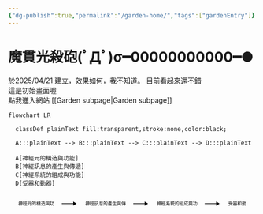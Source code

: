 ```yaml
---
{"dg-publish":true,"permalink":"/garden-home/","tags":["gardenEntry"]}
---
```



# 魔貫光殺砲(ﾟДﾟ)σ━00000000000━●

於2025/04/21 建立，效果如何，我不知道。
目前看起來還不錯

這是初始畫面喔

點我進入網站 [[Garden subpage\|Garden subpage]]

``` mermaid
flowchart LR

  classDef plainText fill:transparent,stroke:none,color:black;
  
  A:::plainText --> B:::plainText --> C:::plainText --> D:::plainText
  
  A[神經元的構造與功能]
  B[神經訊息的產生與傳遞]
  C[神經系統的組成與功能]
  D[受器和動器]
```

<svg aria-roledescription="flowchart-v2" role="graphics-document document" viewBox="-0.00000762939453125 0 769.7785034179688 60.997806549072266" style="max-width: 769.7785034179688px;" class="flowchart" xmlns="http://www.w3.org/2000/svg" width="100%" id="export-svg"><style xmlns="http://www.w3.org/1999/xhtml">@import url("https://cdnjs.cloudflare.com/ajax/libs/font-awesome/6.2.0/css/all.min.css"); p {margin: 0;}</style><style>#export-svg{font-family:arial,sans-serif;font-size:14px;fill:#333;}@keyframes edge-animation-frame{from{stroke-dashoffset:0;}}@keyframes dash{to{stroke-dashoffset:0;}}#export-svg .edge-animation-slow{stroke-dasharray:9,5!important;stroke-dashoffset:900;animation:dash 50s linear infinite;stroke-linecap:round;}#export-svg .edge-animation-fast{stroke-dasharray:9,5!important;stroke-dashoffset:900;animation:dash 20s linear infinite;stroke-linecap:round;}#export-svg .error-icon{fill:#ffffff;}#export-svg .error-text{fill:#000000;stroke:#000000;}#export-svg .edge-thickness-normal{stroke-width:2px;}#export-svg .edge-thickness-thick{stroke-width:3.5px;}#export-svg .edge-pattern-solid{stroke-dasharray:0;}#export-svg .edge-thickness-invisible{stroke-width:0;fill:none;}#export-svg .edge-pattern-dashed{stroke-dasharray:3;}#export-svg .edge-pattern-dotted{stroke-dasharray:2;}#export-svg .marker{fill:#000000;stroke:#000000;}#export-svg .marker.cross{stroke:#000000;}#export-svg svg{font-family:arial,sans-serif;font-size:14px;}#export-svg p{margin:0;}#export-svg .label{font-family:arial,sans-serif;color:#333;}#export-svg .cluster-label text{fill:#000000;}#export-svg .cluster-label span{color:#000000;}#export-svg .cluster-label span p{background-color:transparent;}#export-svg .label text,#export-svg span{fill:#333;color:#333;}#export-svg .node rect,#export-svg .node circle,#export-svg .node ellipse,#export-svg .node polygon,#export-svg .node path{fill:#ffffff;stroke:#000000;stroke-width:2px;}#export-svg .rough-node .label text,#export-svg .node .label text,#export-svg .image-shape .label,#export-svg .icon-shape .label{text-anchor:middle;}#export-svg .node .katex path{fill:#000;stroke:#000;stroke-width:1px;}#export-svg .rough-node .label,#export-svg .node .label,#export-svg .image-shape .label,#export-svg .icon-shape .label{text-align:center;}#export-svg .node.clickable{cursor:pointer;}#export-svg .root .anchor path{fill:#000000!important;stroke-width:0;stroke:#000000;}#export-svg .arrowheadPath{fill:#000000;}#export-svg .edgePath .path{stroke:#000000;stroke-width:2px;}#export-svg .flowchart-link{stroke:#000000;fill:none;}#export-svg .edgeLabel{background-color:hsl(-120, 0%, 80%);text-align:center;}#export-svg .edgeLabel p{background-color:hsl(-120, 0%, 80%);}#export-svg .edgeLabel rect{opacity:0.5;background-color:hsl(-120, 0%, 80%);fill:hsl(-120, 0%, 80%);}#export-svg .labelBkg{background-color:rgba(204, 204, 204, 0.5);}#export-svg .cluster rect{fill:#ffffff;stroke:hsl(0, 0%, 90%);stroke-width:2px;}#export-svg .cluster text{fill:#000000;}#export-svg .cluster span{color:#000000;}#export-svg div.mermaidTooltip{position:absolute;text-align:center;max-width:200px;padding:2px;font-family:arial,sans-serif;font-size:12px;background:#ffffff;border:1px solid hsl(0, 0%, 90%);border-radius:2px;pointer-events:none;z-index:100;}#export-svg .flowchartTitleText{text-anchor:middle;font-size:18px;fill:#333;}#export-svg rect.text{fill:none;stroke-width:0;}#export-svg .icon-shape,#export-svg .image-shape{background-color:hsl(-120, 0%, 80%);text-align:center;}#export-svg .icon-shape p,#export-svg .image-shape p{background-color:hsl(-120, 0%, 80%);padding:2px;}#export-svg .icon-shape rect,#export-svg .image-shape rect{opacity:0.5;background-color:hsl(-120, 0%, 80%);fill:hsl(-120, 0%, 80%);}#export-svg .node .neo-node{stroke:#000000;}#export-svg [data-look="neo"].node rect,#export-svg [data-look="neo"].cluster rect,#export-svg [data-look="neo"].node polygon{stroke:url(#export-svg-gradient);filter:drop-shadow( 0px 1px 2px rgba(0, 0, 0, 0.25));}#export-svg [data-look="neo"].node path{stroke:url(#export-svg-gradient);}#export-svg [data-look="neo"].node .outer-path{filter:drop-shadow( 0px 1px 2px rgba(0, 0, 0, 0.25));}#export-svg [data-look="neo"].node .neo-line path{stroke:#000000;filter:none;}#export-svg [data-look="neo"].node circle{stroke:url(#export-svg-gradient);filter:drop-shadow( 0px 1px 2px rgba(0, 0, 0, 0.25));}#export-svg [data-look="neo"].node circle .state-start{fill:#000000;}#export-svg [data-look="neo"].statediagram-cluster rect{fill:#ffffff;stroke:url(#export-svg-gradient);stroke-width:1px;}#export-svg [data-look="neo"].icon-shape .icon{fill:url(#export-svg-gradient);filter:drop-shadow( 0px 1px 2px rgba(0, 0, 0, 0.25));}#export-svg [data-look="neo"].icon-shape .icon-neo path{stroke:url(#export-svg-gradient);filter:drop-shadow( 0px 1px 2px rgba(0, 0, 0, 0.25));}#export-svg :root{--mermaid-font-family:"trebuchet ms",verdana,arial,sans-serif;}#export-svg .plainText&gt;*{fill:transparent!important;stroke:none!important;color:black!important;}#export-svg .plainText span{fill:transparent!important;stroke:none!important;color:black!important;}#export-svg .plainText tspan{fill:black!important;}</style><g><marker orient="auto" markerHeight="14" markerWidth="10.5" markerUnits="userSpaceOnUse" refY="7" refX="7.75" viewBox="0 0 11.5 14" class="marker flowchart-v2" id="export-svg_flowchart-v2-pointEnd"><path style="stroke-width: 0; stroke-dasharray: 1, 0;" class="arrowMarkerPath" d="M 0 0 L 11.5 7 L 0 14 z"/></marker><marker orient="auto" markerHeight="14" markerWidth="11.5" markerUnits="userSpaceOnUse" refY="7" refX="4" viewBox="0 0 11.5 14" class="marker flowchart-v2" id="export-svg_flowchart-v2-pointStart"><polygon style="stroke-width: 0; stroke-dasharray: 1, 0;" class="arrowMarkerPath" points="0,7 11.5,14 11.5,0"/></marker><marker orient="auto" markerHeight="14" markerWidth="10.5" markerUnits="userSpaceOnUse" refY="7" refX="11.5" viewBox="0 0 11.5 14" class="marker flowchart-v2" id="export-svg_flowchart-v2-pointEnd-margin"><path style="stroke-width: 0; stroke-dasharray: 1, 0;" class="arrowMarkerPath" d="M 0 0 L 11.5 7 L 0 14 z"/></marker><marker orient="auto" markerHeight="14" markerWidth="11.5" markerUnits="userSpaceOnUse" refY="7" refX="1" viewBox="0 0 11.5 14" class="marker flowchart-v2" id="export-svg_flowchart-v2-pointStart-margin"><polygon style="stroke-width: 0; stroke-dasharray: 1, 0;" class="arrowMarkerPath" points="0,7 11.5,14 11.5,0"/></marker><marker orient="auto" markerHeight="14" markerWidth="14" markerUnits="userSpaceOnUse" refX="10.75" refY="5" viewBox="0 0 10 10" class="marker flowchart-v2" id="export-svg_flowchart-v2-circleEnd"><circle style="stroke-width: 0; stroke-dasharray: 1, 0;" class="arrowMarkerPath" r="5" cy="5" cx="5"/></marker><marker orient="auto" markerHeight="14" markerWidth="14" markerUnits="userSpaceOnUse" refY="5" refX="0" viewBox="0 0 10 10" class="marker flowchart-v2" id="export-svg_flowchart-v2-circleStart"><circle style="stroke-width: 0; stroke-dasharray: 1, 0;" class="arrowMarkerPath" r="5" cy="5" cx="5"/></marker><marker orient="auto" markerHeight="14" markerWidth="14" markerUnits="userSpaceOnUse" refX="12.25" refY="5" viewBox="0 0 10 10" class="marker flowchart-v2" id="export-svg_flowchart-v2-circleEnd-margin"><circle style="stroke-width: 0; stroke-dasharray: 1, 0;" class="arrowMarkerPath" r="5" cy="5" cx="5"/></marker><marker orient="auto" markerHeight="14" markerWidth="14" markerUnits="userSpaceOnUse" refY="5" refX="-2" viewBox="0 0 10 10" class="marker flowchart-v2" id="export-svg_flowchart-v2-circleStart-margin"><circle style="stroke-width: 0; stroke-dasharray: 1, 0;" class="arrowMarkerPath" r="5" cy="5" cx="5"/></marker><marker orient="auto" markerHeight="12" markerWidth="12" markerUnits="userSpaceOnUse" refY="7.5" refX="17.7" viewBox="0 0 15 15" class="marker cross flowchart-v2" id="export-svg_flowchart-v2-crossEnd"><path style="stroke-width: 2.5;" class="arrowMarkerPath" d="M 1,1 L 14,14 M 1,14 L 14,1"/></marker><marker orient="auto" markerHeight="12" markerWidth="12" markerUnits="userSpaceOnUse" refY="7.5" refX="-3.5" viewBox="0 0 15 15" class="marker cross flowchart-v2" id="export-svg_flowchart-v2-crossStart"><path style="stroke-width: 2.5; stroke-dasharray: 1, 0;" class="arrowMarkerPath" d="M 1,1 L 14,14 M 1,14 L 14,1"/></marker><marker orient="auto" markerHeight="12" markerWidth="12" markerUnits="userSpaceOnUse" refY="7.5" refX="17.7" viewBox="0 0 15 15" class="marker cross flowchart-v2" id="export-svg_flowchart-v2-crossEnd-margin"><path style="stroke-width: 2.5;" class="arrowMarkerPath" d="M 1,1 L 14,14 M 1,14 L 14,1"/></marker><marker orient="auto" markerHeight="12" markerWidth="12" markerUnits="userSpaceOnUse" refY="7.5" refX="-3.5" viewBox="0 0 15 15" class="marker cross flowchart-v2" id="export-svg_flowchart-v2-crossStart-margin"><path style="stroke-width: 2.5; stroke-dasharray: 1, 0;" class="arrowMarkerPath" d="M 1,1 L 14,14 M 1,14 L 14,1"/></marker><g class="root"><g class="clusters"/><g class="edgePaths"><path marker-end="url(#export-svg_flowchart-v2-pointEnd-margin)" data-points="W3sieCI6MTY1Ljk0Mjk3NzkwNTI3MzQ0LCJ5IjozMC40OTg5MDMyNzQ1MzYxMzN9LHsieCI6MTkwLjk0Mjk3NzkwNTI3MzQ0LCJ5IjozMC40OTg5MDMyNzQ1MzYxMzN9LHsieCI6MjE1Ljk0Mjk3NzkwNTI3MzQ0LCJ5IjozMC40OTg5MDMyNzQ1MzYxMzN9XQ==" data-id="L_A_B_0" data-et="edge" data-edge="true" style="stroke-dasharray: 0 0 37 9; stroke-dashoffset: 0;;" class="edge-thickness-normal edge-pattern-solid edge-thickness-normal edge-pattern-solid flowchart-link" id="L_A_B_0" d="M165.94297790527344,30.498903274536133L190.94297790527344,30.498903274536133L211.94297790527344,30.498903274536133"/><path marker-end="url(#export-svg_flowchart-v2-pointEnd-margin)" data-points="W3sieCI6Mzg3Ljg3NzE4MjAwNjgzNTk0LCJ5IjozMC40OTg5MDMyNzQ1MzYxMzN9LHsieCI6NDEyLjg3NzE4MjAwNjgzNTk0LCJ5IjozMC40OTg5MDMyNzQ1MzYxMzN9LHsieCI6NDM3Ljg3NzE4MjAwNjgzNTk0LCJ5IjozMC40OTg5MDMyNzQ1MzYxMzN9XQ==" data-id="L_B_C_0" data-et="edge" data-edge="true" style="stroke-dasharray: 0 0 37 9; stroke-dashoffset: 0;;" class="edge-thickness-normal edge-pattern-solid edge-thickness-normal edge-pattern-solid flowchart-link" id="L_B_C_0" d="M387.87718200683594,30.498903274536133L412.87718200683594,30.498903274536133L433.87718200683594,30.498903274536133"/><path marker-end="url(#export-svg_flowchart-v2-pointEnd-margin)" data-points="W3sieCI6NjA5LjgxMTM4NjEwODM5ODQsInkiOjMwLjQ5ODkwMzI3NDUzNjEzM30seyJ4Ijo2MzQuODExMzg2MTA4Mzk4NCwieSI6MzAuNDk4OTAzMjc0NTM2MTMzfSx7IngiOjY1OS44MTEzODYxMDgzOTg0LCJ5IjozMC40OTg5MDMyNzQ1MzYxMzN9XQ==" data-id="L_C_D_0" data-et="edge" data-edge="true" style="stroke-dasharray: 0 0 37 9; stroke-dashoffset: 0;;" class="edge-thickness-normal edge-pattern-solid edge-thickness-normal edge-pattern-solid flowchart-link" id="L_C_D_0" d="M609.8113861083984,30.498903274536133L634.8113861083984,30.498903274536133L655.8113861083984,30.498903274536133"/></g><g class="edgeLabels"><g class="edgeLabel"><g transform="translate(0, 0)" data-id="L_A_B_0" class="label"><foreignObject height="0" width="0"><div class="labelBkg" xmlns="http://www.w3.org/1999/xhtml" style="display: table-cell; white-space: normal; line-height: 1.5; max-width: 200px; text-align: center;"><span class="edgeLabel"></span></div></foreignObject></g></g><g class="edgeLabel"><g transform="translate(0, 0)" data-id="L_B_C_0" class="label"><foreignObject height="0" width="0"><div class="labelBkg" xmlns="http://www.w3.org/1999/xhtml" style="display: table-cell; white-space: normal; line-height: 1.5; max-width: 200px; text-align: center;"><span class="edgeLabel"></span></div></foreignObject></g></g><g class="edgeLabel"><g transform="translate(0, 0)" data-id="L_C_D_0" class="label"><foreignObject height="0" width="0"><div class="labelBkg" xmlns="http://www.w3.org/1999/xhtml" style="display: table-cell; white-space: normal; line-height: 1.5; max-width: 200px; text-align: center;"><span class="edgeLabel"></span></div></foreignObject></g></g></g><g class="nodes"><g transform="translate(86.97148895263672, 30.498903274536133)" data-look="neo" data-et="node" data-node="true" data-id="A" id="flowchart-A-0" class="node default plainText"><rect stroke="url(#gradient)" height="44.997806549072266" width="157.94298553466797" y="-22.498903274536133" x="-78.97149276733398" data-id="A" style="fill:transparent !important;stroke:none !important" class="basic label-container"/><g transform="translate(-62.971492767333984, -10.498903274536133)" style="color:black !important" class="label"><rect/><foreignObject height="20.997806549072266" width="125.94298553466797"><div xmlns="http://www.w3.org/1999/xhtml" style="color: black !important; display: table-cell; white-space: normal; line-height: 1.5; max-width: 200px; text-align: center;"><span class="nodeLabel" style="color:black !important"><p>神經元的構造與功能</p></span></div></foreignObject></g></g><g transform="translate(301.9100799560547, 30.498903274536133)" data-look="neo" data-et="node" data-node="true" data-id="B" id="flowchart-B-1" class="node default plainText"><rect stroke="url(#gradient)" height="44.997806549072266" width="171.9342041015625" y="-22.498903274536133" x="-85.96710205078125" data-id="B" style="fill:transparent !important;stroke:none !important" class="basic label-container"/><g transform="translate(-69.96710205078125, -10.498903274536133)" style="color:black !important" class="label"><rect/><foreignObject height="20.997806549072266" width="139.9342041015625"><div xmlns="http://www.w3.org/1999/xhtml" style="color: black !important; display: table-cell; white-space: normal; line-height: 1.5; max-width: 200px; text-align: center;"><span class="nodeLabel" style="color:black !important"><p>神經訊息的產生與傳遞</p></span></div></foreignObject></g></g><g transform="translate(523.8442840576172, 30.498903274536133)" data-look="neo" data-et="node" data-node="true" data-id="C" id="flowchart-C-2" class="node default plainText"><rect stroke="url(#gradient)" height="44.997806549072266" width="171.9342041015625" y="-22.498903274536133" x="-85.96710205078125" data-id="C" style="fill:transparent !important;stroke:none !important" class="basic label-container"/><g transform="translate(-69.96710205078125, -10.498903274536133)" style="color:black !important" class="label"><rect/><foreignObject height="20.997806549072266" width="139.9342041015625"><div xmlns="http://www.w3.org/1999/xhtml" style="color: black !important; display: table-cell; white-space: normal; line-height: 1.5; max-width: 200px; text-align: center;"><span class="nodeLabel" style="color:black !important"><p>神經系統的組成與功能</p></span></div></foreignObject></g></g><g transform="translate(710.7949371337891, 30.498903274536133)" data-look="neo" data-et="node" data-node="true" data-id="D" id="flowchart-D-3" class="node default plainText"><rect stroke="url(#gradient)" height="44.997806549072266" width="101.96710205078125" y="-22.498903274536133" x="-50.983551025390625" data-id="D" style="fill:transparent !important;stroke:none !important" class="basic label-container"/><g transform="translate(-34.983551025390625, -10.498903274536133)" style="color:black !important" class="label"><rect/><foreignObject height="20.997806549072266" width="69.96710205078125"><div xmlns="http://www.w3.org/1999/xhtml" style="color: black !important; display: table-cell; white-space: normal; line-height: 1.5; max-width: 200px; text-align: center;"><span class="nodeLabel" style="color:black !important"><p>受器和動器</p></span></div></foreignObject></g></g></g></g></g><defs><filter width="130%" height="130%" id="drop-shadow"><feDropShadow flood-color="#FFFFFF" flood-opacity="0.06" stdDeviation="0" dy="4" dx="4"/></filter></defs><defs><filter width="150%" height="150%" id="drop-shadow-small"><feDropShadow flood-color="#FFFFFF" flood-opacity="0.06" stdDeviation="0" dy="2" dx="2"/></filter></defs><linearGradient y2="0%" x2="100%" y1="0%" x1="0%" gradientUnits="objectBoundingBox" id="export-svg-gradient"><stop stop-opacity="1" stop-color="#0042eb" offset="0%"/><stop stop-opacity="1" stop-color="#eb0042" offset="100%"/></linearGradient></svg>